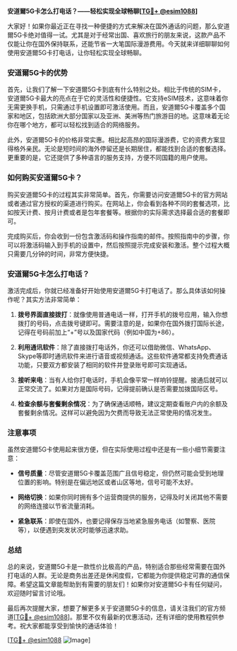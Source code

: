 **安道爾5G卡怎么打电话？——轻松实现全球畅聊[[TG💪+ @esim1088](https://t.me/s/esim1088)]**

大家好！如果你最近正在寻找一种便捷的方式来解决在国外通话的问题，那么安道爾5G卡绝对值得一试。尤其是对于经常出国、喜欢旅行的朋友来说，这款产品不仅能让你在国外保持联系，还能节省一大笔国际漫游费用。今天就来详细聊聊如何使用安道爾5G卡打电话，让你轻松实现全球畅聊。

### 安道爾5G卡的优势

首先，让我们了解一下安道爾5G卡到底有什么特别之处。相比于传统的SIM卡，安道爾5G卡最大的亮点在于它的灵活性和便捷性。它支持eSIM技术，这意味着你无需更换手机，只需通过手机设置即可激活使用。而且，安道爾5G卡覆盖多个国家和地区，包括欧洲大部分国家以及亚洲、美洲等热门旅游目的地。这意味着无论你在哪个地方，都可以轻松找到适合的网络服务。

此外，安道爾5G卡的价格非常实惠。相比起高昂的国际漫游费，它的资费方案显得格外亲民。无论是短时间的海外停留还是长期居住，都能找到合适的套餐选择。更重要的是，它还提供了多种语言的服务支持，方便不同国籍的用户使用。

### 如何购买安道爾5G卡？

购买安道爾5G卡的过程其实非常简单。首先，你需要访问安道爾5G卡的官方网站或者通过官方授权的渠道进行购买。在网站上，你会看到各种不同的套餐选项，比如按天计费、按月计费或者是包年套餐等。根据你的实际需求选择最合适的套餐即可。

完成购买后，你会收到一份包含激活码和操作指南的邮件。按照指南中的步骤，你可以将激活码输入到手机的设置中，然后按照提示完成安装和激活。整个过程大概只需要几分钟的时间，非常方便快捷。

### 安道爾5G卡怎么打电话？

激活完成后，你就已经准备好开始使用安道爾5G卡打电话了。那么具体该如何操作呢？其实方法非常简单：

1. **拨号界面直接拨打**：就像使用普通电话一样，打开手机的拨号应用，输入你想拨打的号码，点击拨号键即可。需要注意的是，如果你在国外拨打国际长途，记得在号码前加上“+”号以及国家代码（例如中国为+86）。

2. **利用通讯软件**：除了直接拨打电话外，你还可以借助微信、WhatsApp、Skype等即时通讯软件来进行语音或视频通话。这些软件通常都支持免费通话功能，只要双方都安装了相同的软件并登录账号即可实现通话。

3. **接听来电**：当有人给你打电话时，手机会像平常一样响铃提醒。接通后就可以正常交流了。如果对方是国际号码，记得提前确认是否需要加拨国际区号。

4. **检查余额与套餐剩余情况**：为了确保通话顺畅，建议定期查看账户内的余额及套餐剩余情况。这样可以避免因为欠费而导致无法正常使用的情况发生。

### 注意事项

虽然安道爾5G卡使用起来很方便，但在实际使用过程中还是有一些小细节需要注意：

- **信号质量**：尽管安道爾5G卡覆盖范围广且信号稳定，但仍然可能会受到地理位置的影响。特别是在偏远地区或者山区等地，信号可能不太好。
  
- **网络切换**：如果你同时拥有多个运营商提供的服务，记得及时关闭其他不需要的网络连接以节省流量消耗。

- **紧急联系**：即使在国外，也要记得保存当地紧急服务电话（如警察、医院等），以便遇到突发状况时能够迅速求助。

### 总结

总的来说，安道爾5G卡是一款性价比极高的产品，特别适合那些经常需要在国外打电话的人群。无论是商务出差还是休闲度假，它都能为你提供稳定可靠的通信保障。希望这篇文章能帮助到有需要的朋友们！如果你对安道爾5G卡有任何疑问，欢迎随时留言讨论哦。

最后再次提醒大家，想要了解更多关于安道爾5G卡的信息，请关注我们的官方频道[[TG💪+ @esim1088](https://t.me/s/esim1088)]。那里不仅有最新的优惠活动，还有详细的使用教程供参考。祝大家都能享受到愉快的通话体验！

[[TG💪+ @esim1088](https://t.me/s/esim1088) ![Image](https://i.postimg.cc/4NQfJmqS/Snipaste-2025-05-13-00-14-12.png)]